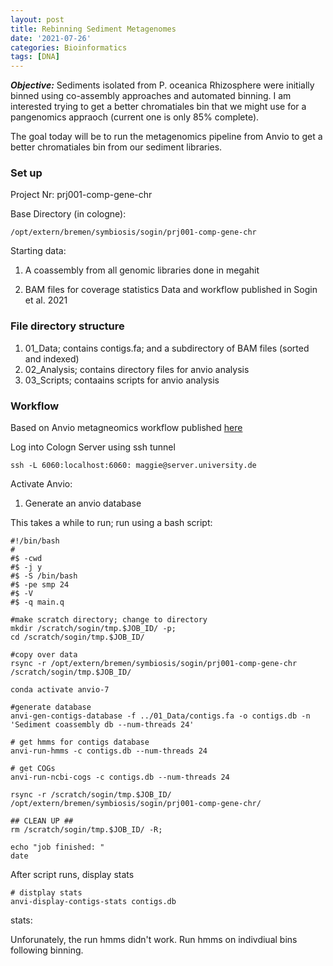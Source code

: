 ```yaml
---
layout: post
title: Rebinning Sediment Metagenomes
date: '2021-07-26'
categories: Bioinformatics
tags: [DNA]
---
```


_**Objective:**_ Sediments isolated from P. oceanica Rhizosphere were initially binned using co-assembly approaches and automated binning. I am interested trying to get a better chromatiales bin that we might use for a pangenomics appraoch (current one is only 85% complete). 

The goal today will be to run the metagenomics pipeline from Anvio to get a better chromatiales bin from our sediment libraries.  

### Set up
Project Nr: prj001-comp-gene-chr

Base Directory (in cologne):

```/opt/extern/bremen/symbiosis/sogin/prj001-comp-gene-chr```

Starting data: 

1. A coassembly from all genomic libraries done in megahit

2. BAM files for coverage statistics 
Data and workflow published in Sogin et al. 2021

### File directory structure
1. 01_Data; contains contigs.fa; and a subdirectory of BAM files (sorted and indexed)
2. 02_Analysis; contains directory files for anvio analysis 
3. 03_Scripts; contaains scripts for anvio analysis


### Workflow
Based on Anvio metagneomics workflow published [here](https://merenlab.org/2016/06/22/anvio-tutorial-v2/)

Log into Cologn Server using ssh tunnel

```ssh -L 6060:localhost:6060: maggie@server.university.de```

Activate Anvio: 


1. Generate an anvio database

This takes a while to run; run using a bash script:


```
#!/bin/bash
#
#$ -cwd
#$ -j y
#$ -S /bin/bash
#$ -pe smp 24
#$ -V
#$ -q main.q

#make scratch directory; change to directory
mkdir /scratch/sogin/tmp.$JOB_ID/ -p; 
cd /scratch/sogin/tmp.$JOB_ID/

#copy over data 
rsync -r /opt/extern/bremen/symbiosis/sogin/prj001-comp-gene-chr /scratch/sogin/tmp.$JOB_ID/

conda activate anvio-7

#generate database
anvi-gen-contigs-database -f ../01_Data/contigs.fa -o contigs.db -n 'Sediment coassembly db --num-threads 24'

# get hmms for contigs database
anvi-run-hmms -c contigs.db --num-threads 24

# get COGs
anvi-run-ncbi-cogs -c contigs.db --num-threads 24

rsync -r /scratch/sogin/tmp.$JOB_ID/ /opt/extern/bremen/symbiosis/sogin/prj001-comp-gene-chr/

## CLEAN UP ##
rm /scratch/sogin/tmp.$JOB_ID/ -R;

echo "job finished: "
date
```

After script runs, display stats

```
# distplay stats
anvi-display-contigs-stats contigs.db
```

stats: 

Unforunately, the run hmms didn't work. Run hmms on indivdiual bins following binning. 

